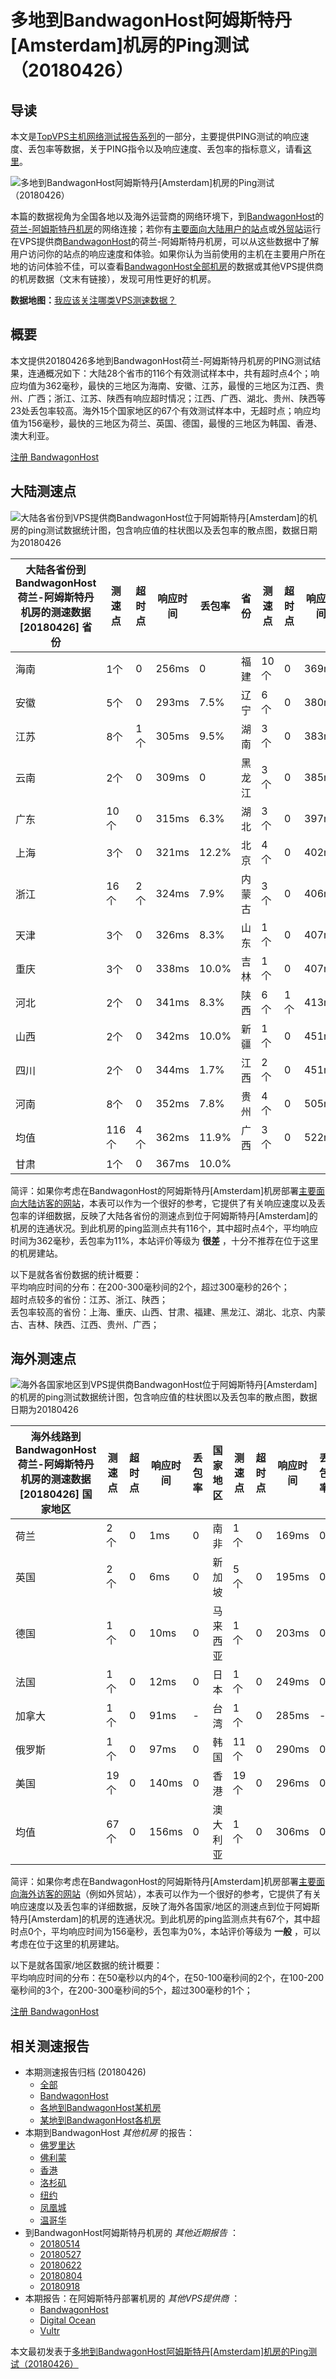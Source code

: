 #  多地到BandwagonHost阿姆斯特丹[Amsterdam]机房的Ping测试（20180426） 

## 导读

本文是[TopVPS主机网络测试报告系列](https://vps123.top/pingtest)的一部分，主要提供PING测试的响应速度、丢包率等数据，关于PING指令以及响应速度、丢包率的指标意义，请看[这里](https://vps123.top/what-is-ping.html)。

![多地到BandwagonHost阿姆斯特丹\[Amsterdam\]机房的Ping测试（20180426）](/images/thumbnails/to_bwg_Amsterdam.png)

本篇的数据视角为全国各地以及海外运营商的网络环境下，到[BandwagonHost](https://vps123.top/go/bwg)的[荷兰-阿姆斯特丹机房](https://vps123.top/bandwagon-facilities.html#amsterdam)的网络连接；若你有[主要面向大陆用户的站点](https://vps123.top/website-for-mainland-users.html)或[外贸站](https://vps123.top/website-for-internation-trade.html)运行在VPS提供商[BandwagonHost](https://vps123.top/go/bwg)的荷兰-阿姆斯特丹机房，可以从这些数据中了解用户访问你的站点的响应速度和体验。如果你认为当前使用的主机在主要用户所在地的访问体验不佳，可以查看[BandwagonHost全部机房](/bandwagon/isp/china/20180426-bandwagon-isp-china.md)的数据或其他VPS提供商的机房数据（文末有链接），发现可用性更好的机房。

**数据地图：**[我应该关注哪类VPS测速数据？](https://vps123.top/find-pingtest-data-you-need.html)

## 概要

本文提供20180426多地到BandwagonHost荷兰-阿姆斯特丹机房的PING测试结果，连通概况如下：大陆28个省市的116个有效测试样本中，共有超时点4个；响应均值为362毫秒，最快的三地区为海南、安徽、江苏，最慢的三地区为江西、贵州、广西；浙江、江苏、陕西有响应超时情况；江西、广西、湖北、贵州、陕西等23处丢包率较高。海外15个国家地区的67个有效测试样本中，无超时点；响应均值为156毫秒，最快的三地区为荷兰、英国、德国，最慢的三地区为韩国、香港、澳大利亚。

[注册 BandwagonHost](https://vps123.top/go/bwg/_btn1)

## 大陆测速点

![大陆各省份到VPS提供商BandwagonHost位于阿姆斯特丹\[Amsterdam\]的机房的ping测试数据统计图，包含响应值的柱状图以及丢包率的散点图，数据日期为20180426](/images/pingtests/bwg_20180426/plot_idc_bwg_netherlands-amsterdam_20180426_mainland.png)

大陆各省份到BandwagonHost荷兰-阿姆斯特丹机房的测速数据 [20180426] 省份 | 测速点 | 超时点 | 响应时间 | 丢包率 | 省份 | 测速点 | 超时点 | 响应时间 | 丢包率  
---|---|---|---|---|---|---|---|---|---  
海南 | 1个 | 0 | 256ms | 0 | 福建 | 10个 | 0 | 369ms | 11.3%  
安徽 | 5个 | 0 | 293ms | 7.5% | 辽宁 | 6个 | 0 | 380ms | 9.4%  
江苏 | 8个 | 1个 | 305ms | 9.5% | 湖南 | 3个 | 0 | 383ms | 1.7%  
云南 | 2个 | 0 | 309ms | 0 | 黑龙江 | 3个 | 0 | 385ms | 11.1%  
广东 | 10个 | 0 | 315ms | 6.3% | 湖北 | 3个 | 0 | 397ms | 32.2%  
上海 | 3个 | 0 | 321ms | 12.2% | 北京 | 4个 | 0 | 402ms | 16.7%  
浙江 | 16个 | 2个 | 324ms | 7.9% | 内蒙古 | 3个 | 0 | 406ms | 12.2%  
天津 | 3个 | 0 | 326ms | 8.3% | 山东 | 1个 | 0 | 407ms | 0  
重庆 | 3个 | 0 | 338ms | 10.0% | 吉林 | 1个 | 0 | 407ms | 16.7%  
河北 | 2个 | 0 | 341ms | 8.3% | 陕西 | 6个 | 1个 | 413ms | 17.3%  
山西 | 2个 | 0 | 342ms | 10.0% | 新疆 | 1个 | 0 | 451ms | 6.7%  
四川 | 2个 | 0 | 344ms | 1.7% | 江西 | 2个 | 0 | 451ms | 38.3%  
河南 | 8个 | 0 | 352ms | 7.8% | 贵州 | 4个 | 0 | 505ms | 30.8%  
均值 | 116个 | 4个 | 362ms | 11.9% | 广西 | 3个 | 0 | 522ms | 35.6%  
甘肃 | 1个 | 0 | 367ms | 10.0% |  |  |  |  |   
  
简评：如果你考虑在BandwagonHost的阿姆斯特丹[Amsterdam]机房部署[主要面向大陆访客的网站](website-for-mainland-users.html)，本表可以作为一个很好的参考，它提供了有关响应速度以及丢包率的详细数据，反映了大陆各省份的测速点到位于阿姆斯特丹[Amsterdam]的机房的连通状况。到此机房的ping监测点共有116个，其中超时点4个，平均响应时间为362毫秒，丢包率为11%，本站评价等级为 **很差** ，十分不推荐在位于这里的机房建站。

以下是就各省份数据的统计概要：  
平均响应时间的分布：在200-300毫秒间的2个，超过300毫秒的26个；  
超时点较多的省份：江苏、浙江、陕西；  
丢包率较高的省份：上海、重庆、山西、甘肃、福建、黑龙江、湖北、北京、内蒙古、吉林、陕西、江西、贵州、广西；

## 海外测速点

![海外各国家地区到VPS提供商BandwagonHost位于阿姆斯特丹\[Amsterdam\]的机房的ping测试数据统计图，包含响应值的柱状图以及丢包率的散点图，数据日期为20180426](/images/pingtests/bwg_20180426/plot_idc_bwg_netherlands-amsterdam_20180426_overseas.png)

海外线路到BandwagonHost荷兰-阿姆斯特丹机房的测速数据 [20180426] 国家地区 | 测速点 | 超时点 | 响应时间 | 丢包率 | 国家地区 | 测速点 | 超时点 | 响应时间 | 丢包率  
---|---|---|---|---|---|---|---|---|---  
荷兰 | 2个 | 0 | 1ms | 0 | 南非 | 1个 | 0 | 169ms | 0  
英国 | 2个 | 0 | 6ms | 0 | 新加坡 | 5个 | 0 | 195ms | 0  
德国 | 1个 | 0 | 10ms | 0 | 马来西亚 | 1个 | 0 | 203ms | 0  
法国 | 1个 | 0 | 12ms | 0 | 日本 | 1个 | 0 | 249ms | 0  
加拿大 | 1个 | 0 | 91ms | - | 台湾 | 1个 | 0 | 285ms | -  
俄罗斯 | 1个 | 0 | 97ms | 0 | 韩国 | 11个 | 0 | 290ms | 0  
美国 | 19个 | 0 | 140ms | 0 | 香港 | 19个 | 0 | 296ms | 0  
均值 | 67个 | 0 | 156ms | 0 | 澳大利亚 | 1个 | 0 | 306ms | 0  
  
简评：如果你考虑在BandwagonHost的阿姆斯特丹[Amsterdam]机房部署[主要面向海外访客的网站](https://vps123.top/website-for-internation-trade.html)（例如外贸站），本表可以作为一个很好的参考，它提供了有关响应速度以及丢包率的详细数据，反映了海外各国家/地区的测速点到位于阿姆斯特丹[Amsterdam]的机房的连通状况。到此机房的ping监测点共有67个，其中超时点0个，平均响应时间为156毫秒，丢包率为0%，本站评价等级为 **一般** ，可以考虑在位于这里的机房建站。

以下是就各国家/地区数据的统计概要：  
平均响应时间的分布：在50毫秒以内的4个，在50-100毫秒间的2个，在100-200毫秒间的3个，在200-300毫秒间的5个，超过300毫秒的1个；

[注册 BandwagonHost](https://vps123.top/go/bwg/_btn2)

## 相关测速报告

  * 本期测速报告归档 (20180426) 
    * [全部](https://vps123.top/pingtests/20180426 "本期各VPS提供商全部测速报告")
    * [BandwagonHost](https://vps123.top/pingtests/idc-bandwagon/20180426 "本期BandwagonHost的全部测速报告")
    * [各地到BandwagonHost某机房](https://vps123.top/pingtests/idc-bandwagon/isp-global/20180426 "以BandwagonHost某机房为关注对象的视角，横向比较大陆各省份、海外各国家地区")
    * [某地到BandwagonHost各机房](https://vps123.top/pingtests/idc-bandwagon/facility-all/20180426 "以大陆某省份为关注对象的视角，横向比较BandwagonHost各机房")
  * 本期到BandwagonHost _其他机房_ 的报告： 
    * [佛罗里达](/bandwagon/idc/florida/20180426-bandwagon-idc-florida.md "多地到BandwagonHost佛罗里达机房的Ping测试 20180426")
    * [佛利蒙](/bandwagon/idc/fremont/20180426-bandwagon-idc-fremont.md "多地到BandwagonHost佛利蒙机房的Ping测试 20180426")
    * [香港](/bandwagon/idc/hongkong/20180426-bandwagon-idc-hongkong.md "多地到BandwagonHost香港机房的Ping测试 20180426")
    * [洛杉矶](/bandwagon/idc/losangeles/20180426-bandwagon-idc-losangeles.md "多地到BandwagonHost洛杉矶机房的Ping测试 20180426")
    * [纽约](/bandwagon/idc/newyork/20180426-bandwagon-idc-newyork.md "多地到BandwagonHost纽约机房的Ping测试 20180426")
    * [凤凰城](/bandwagon/idc/phoenix/20180426-bandwagon-idc-phoenix.md "多地到BandwagonHost凤凰城机房的Ping测试 20180426")
    * [温哥华](/bandwagon/idc/vancouver/20180426-bandwagon-idc-vancouver.md "多地到BandwagonHost温哥华机房的Ping测试 20180426")
  * 到BandwagonHost阿姆斯特丹机房的 _其他近期报告_ ： 
    * [20180514](/bandwagon/idc/amsterdam/20180514-bandwagon-idc-amsterdam.md "多地到BandwagonHost阿姆斯特丹机房的Ping测试 20180514")
    * [20180527](/bandwagon/idc/amsterdam/20180527-bandwagon-idc-amsterdam.md "多地到BandwagonHost阿姆斯特丹机房的Ping测试 20180527")
    * [20180622](/bandwagon/idc/amsterdam/20180622-bandwagon-idc-amsterdam.md "多地到BandwagonHost阿姆斯特丹机房的Ping测试 20180622")
    * [20180804](/bandwagon/idc/amsterdam/20180804-bandwagon-idc-amsterdam.md "多地到BandwagonHost阿姆斯特丹机房的Ping测试 20180804")
    * [20180918](/bandwagon/idc/amsterdam/20180918-bandwagon-idc-amsterdam.md "多地到BandwagonHost阿姆斯特丹机房的Ping测试 20180918")
  * 本期报告：在阿姆斯特丹部署机房的 _其他VPS提供商_ ： 
    * [BandwagonHost](/bandwagon/idc/amsterdam/20180426-bwg-idc-amsterdam.md "多地到BandwagonHost阿姆斯特丹机房的Ping测试 20180426")
    * [Digital Ocean](do/idc/amsterdam/20180426-do-idc-amsterdam.md "多地到Digital Ocean阿姆斯特丹机房的Ping测试 20180426")
    * [Vultr](/vultr/idc/amsterdam/20180426-vultr-idc-amsterdam.md "多地到Vultr阿姆斯特丹机房的Ping测试 20180426")



本文最初发表于[多地到BandwagonHost阿姆斯特丹[Amsterdam]机房的Ping测试（20180426）](https://vps123.top/pingtest/20180426-bandwagon-idc-amsterdam.html)
